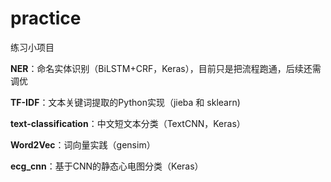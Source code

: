 # practice
练习小项目

**NER**：命名实体识别（BiLSTM+CRF，Keras），目前只是把流程跑通，后续还需调优

**TF-IDF**：文本关键词提取的Python实现（jieba 和 sklearn)

**text-classification**：中文短文本分类（TextCNN，Keras）

**Word2Vec**：词向量实践（gensim）

**ecg_cnn**：基于CNN的静态心电图分类（Keras）
